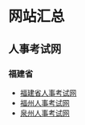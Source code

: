 # 网站汇总

## 人事考试网
### 福建省

* [福建省人事考试网](http://www.fjpta.com)
* [福州人事考试网](http://www.fzpta.com.cn/)
* [泉州人事考试网](http://www.qzks.com/portal)
